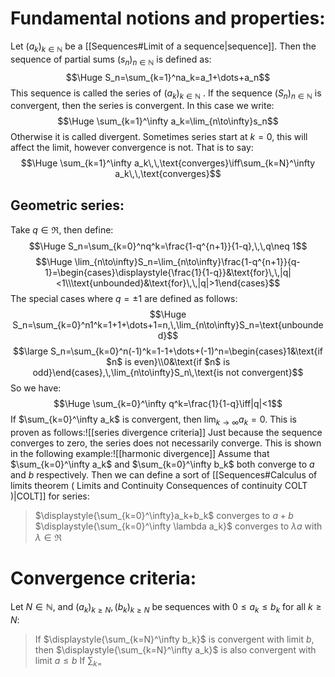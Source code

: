 # Fundamental notions and properties:

Let $(a_k)_{k\in\mathbb N}$ be a [[Sequences#Limit of a sequence|sequence]]. Then the sequence of partial sums $(s_n)_{n\in\mathbb N}$ is defined as:$$\Huge S_n=\sum_{k=1}^na_k=a_1+\dots+a_n$$
This sequence is called the series of $(a_k)_{k\in\mathbb N}$ . If the sequence $(S_n)_{n\in\mathbb N}$ is convergent, then the series is convergent. In this case we write:$$\Huge \sum_{k=1}^\infty a_k=\lim_{n\to\infty}s_n$$
Otherwise it is called divergent. Sometimes series start at $k=0$, this will affect the limit, however convergence is not. That is to say:$$\Huge \sum_{k=1}^\infty a_k\,\,\text{converges}\iff\sum_{k=N}^\infty a_k\,\,\text{converges}$$
## Geometric series:

Take $q\in\Re$, then define:$$\Huge S_n=\sum_{k=0}^nq^k=\frac{1-q^{n+1}}{1-q},\,\,q\neq 1$$$$\Huge \lim_{n\to\infty}S_n=\lim_{n\to\infty}\frac{1-q^{n+1}}{q-1}=\begin{cases}\displaystyle{\frac{1}{1-q}}&\text{for}\,\,|q|<1\\\text{unbounded}&\text{for}\,\,|q|>1\end{cases}$$ 
The special cases where $q=\pm1$ are defined as follows:$$\Huge S_n=\sum_{k=0}^n1^k=1+1+\dots+1=n,\,\lim_{n\to\infty}S_n=\text{unbounded}$$
$$\large S_n=\sum_{k=0}^n(-1)^k=1-1+\dots+(-1)^n=\begin{cases}1&\text{if $n$ is even}\\0&\text{if $n$ is odd}\end{cases},\,\lim_{n\to\infty}S_n\,\text{is not convergent}$$
So we have:$$\Huge \sum_{k=0}^\infty q^k=\frac{1}{1-q}\iff|q|<1$$
If $\sum_{k=0}^\infty a_k$ is convergent, then $\lim_{k\to\infty}a_k=0$. This is proven as follows:![[series divergence criteria]]
Just because the sequence converges to zero, the series does not necessarily converge. This is shown in the following example:![[harmonic divergence]]
Assume that $\sum_{k=0}^\infty a_k$ and $\sum_{k=0}^\infty b_k$ both converge to $a$ and $b$ respectively. Then we can define a sort of [[Sequences#Calculus of limits theorem ( Limits and Continuity Consequences of continuity COLT )|COLT]] for series:
> $\displaystyle{\sum_{k=0}^\infty}a_k+b_k$ converges to $a+b$
> $\displaystyle{\sum_{k=0}^\infty \lambda a_k}$ converges to $\lambda a$ with $\lambda\in\Re$

# Convergence criteria:

Let $N\in\mathbb N$, and $(a_k)_{k\geq N},(b_k)_{k\geq N}$ be sequences with $0\leq a_k\leq b_k$ for all $k\geq N$:
> If $\displaystyle{\sum_{k=N}^\infty b_k}$ is convergent with limit $b$, then $\displaystyle{\sum_{k=N}^\infty a_k}$ is also convergent with limit $a\leq b$
> If $\displaystyle{\sum_{k=}}$